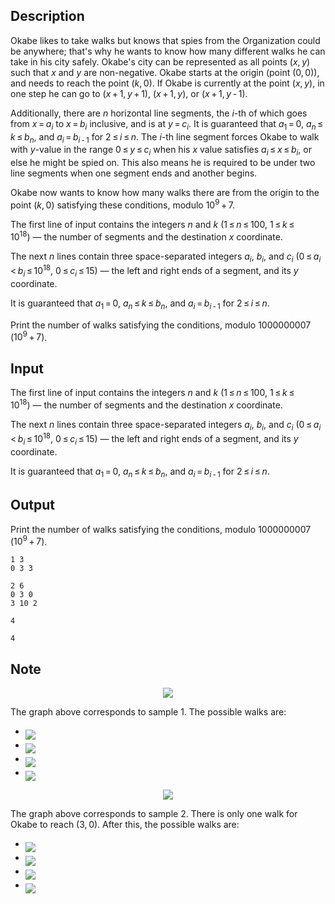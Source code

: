 ## Description

<div><p>Okabe likes to take walks but knows that spies from the Organization could be anywhere; that's why he wants to know how many different walks he can take in his city safely. Okabe's city can be represented as all points <span class="tex-span">(<i>x</i>, <i>y</i>)</span> such that <span class="tex-span"><i>x</i></span> and <span class="tex-span"><i>y</i></span> are non-negative. Okabe starts at the origin (point <span class="tex-span">(0, 0)</span>), and needs to reach the point <span class="tex-span">(<i>k</i>, 0)</span>. If Okabe is currently at the point <span class="tex-span">(<i>x</i>, <i>y</i>)</span>, in one step he can go to <span class="tex-span">(<i>x</i> + 1, <i>y</i> + 1)</span>, <span class="tex-span">(<i>x</i> + 1, <i>y</i>)</span>, or <span class="tex-span">(<i>x</i> + 1, <i>y</i> - 1)</span>.</p><p>Additionally, there are <span class="tex-span"><i>n</i></span> horizontal line segments, the <span class="tex-span"><i>i</i></span>-th of which goes from <span class="tex-span"><i>x</i> = <i>a</i><sub class="lower-index"><i>i</i></sub></span> to <span class="tex-span"><i>x</i> = <i>b</i><sub class="lower-index"><i>i</i></sub></span> inclusive, and is at <span class="tex-span"><i>y</i> = <i>c</i><sub class="lower-index"><i>i</i></sub></span>. It is guaranteed that <span class="tex-span"><i>a</i><sub class="lower-index">1</sub> = 0</span>, <span class="tex-span"><i>a</i><sub class="lower-index"><i>n</i></sub> ≤ <i>k</i> ≤ <i>b</i><sub class="lower-index"><i>n</i></sub></span>, and <span class="tex-span"><i>a</i><sub class="lower-index"><i>i</i></sub> = <i>b</i><sub class="lower-index"><i>i</i> - 1</sub></span> for <span class="tex-span">2 ≤ <i>i</i> ≤ <i>n</i></span>. The <span class="tex-span"><i>i</i></span>-th line segment forces Okabe to walk with <span class="tex-span"><i>y</i></span>-value in the range <span class="tex-span">0 ≤ <i>y</i> ≤ <i>c</i><sub class="lower-index"><i>i</i></sub></span> when his <span class="tex-span"><i>x</i></span> value satisfies <span class="tex-span"><i>a</i><sub class="lower-index"><i>i</i></sub> ≤ <i>x</i> ≤ <i>b</i><sub class="lower-index"><i>i</i></sub></span>, or else he might be spied on. This also means he is required to be under two line segments when one segment ends and another begins.</p><p>Okabe now wants to know how many walks there are from the origin to the point <span class="tex-span">(<i>k</i>, 0)</span> satisfying these conditions, modulo <span class="tex-span">10<sup class="upper-index">9</sup> + 7</span>.</p></div><div class="input-specification"><p>The first line of input contains the integers <span class="tex-span"><i>n</i></span> and <span class="tex-span"><i>k</i></span> (<span class="tex-span">1 ≤ <i>n</i> ≤ 100</span>, <span class="tex-span">1 ≤ <i>k</i> ≤ 10<sup class="upper-index">18</sup></span>)&nbsp;— the number of segments and the destination <span class="tex-span"><i>x</i></span> coordinate.</p><p>The next <span class="tex-span"><i>n</i></span> lines contain three space-separated integers <span class="tex-span"><i>a</i><sub class="lower-index"><i>i</i></sub></span>, <span class="tex-span"><i>b</i><sub class="lower-index"><i>i</i></sub></span>, and <span class="tex-span"><i>c</i><sub class="lower-index"><i>i</i></sub></span> (<span class="tex-span">0 ≤ <i>a</i><sub class="lower-index"><i>i</i></sub> &lt; <i>b</i><sub class="lower-index"><i>i</i></sub> ≤ 10<sup class="upper-index">18</sup></span>, <span class="tex-span">0 ≤ <i>c</i><sub class="lower-index"><i>i</i></sub> ≤ 15</span>)&nbsp;— the left and right ends of a segment, and its <span class="tex-span"><i>y</i></span> coordinate.</p><p>It is guaranteed that <span class="tex-span"><i>a</i><sub class="lower-index">1</sub> = 0</span>, <span class="tex-span"><i>a</i><sub class="lower-index"><i>n</i></sub> ≤ <i>k</i> ≤ <i>b</i><sub class="lower-index"><i>n</i></sub></span>, and <span class="tex-span"><i>a</i><sub class="lower-index"><i>i</i></sub> = <i>b</i><sub class="lower-index"><i>i</i> - 1</sub></span> for <span class="tex-span">2 ≤ <i>i</i> ≤ <i>n</i></span>.</p></div><div class="output-specification"><p>Print the number of walks satisfying the conditions, modulo <span class="tex-span">1000000007</span> (<span class="tex-span">10<sup class="upper-index">9</sup> + 7</span>).</p></div>

## Input

<p>The first line of input contains the integers <span class="tex-span"><i>n</i></span> and <span class="tex-span"><i>k</i></span> (<span class="tex-span">1 ≤ <i>n</i> ≤ 100</span>, <span class="tex-span">1 ≤ <i>k</i> ≤ 10<sup class="upper-index">18</sup></span>)&nbsp;— the number of segments and the destination <span class="tex-span"><i>x</i></span> coordinate.</p><p>The next <span class="tex-span"><i>n</i></span> lines contain three space-separated integers <span class="tex-span"><i>a</i><sub class="lower-index"><i>i</i></sub></span>, <span class="tex-span"><i>b</i><sub class="lower-index"><i>i</i></sub></span>, and <span class="tex-span"><i>c</i><sub class="lower-index"><i>i</i></sub></span> (<span class="tex-span">0 ≤ <i>a</i><sub class="lower-index"><i>i</i></sub> &lt; <i>b</i><sub class="lower-index"><i>i</i></sub> ≤ 10<sup class="upper-index">18</sup></span>, <span class="tex-span">0 ≤ <i>c</i><sub class="lower-index"><i>i</i></sub> ≤ 15</span>)&nbsp;— the left and right ends of a segment, and its <span class="tex-span"><i>y</i></span> coordinate.</p><p>It is guaranteed that <span class="tex-span"><i>a</i><sub class="lower-index">1</sub> = 0</span>, <span class="tex-span"><i>a</i><sub class="lower-index"><i>n</i></sub> ≤ <i>k</i> ≤ <i>b</i><sub class="lower-index"><i>n</i></sub></span>, and <span class="tex-span"><i>a</i><sub class="lower-index"><i>i</i></sub> = <i>b</i><sub class="lower-index"><i>i</i> - 1</sub></span> for <span class="tex-span">2 ≤ <i>i</i> ≤ <i>n</i></span>.</p>

## Output

<p>Print the number of walks satisfying the conditions, modulo <span class="tex-span">1000000007</span> (<span class="tex-span">10<sup class="upper-index">9</sup> + 7</span>).</p>





```input1
1 3
0 3 3

```




```input2
2 6
0 3 0
3 10 2

```




```output1
4

```




```output2
4

```



## Note

<center> <img class="tex-graphics" src="file://4TktAlog.png" style="max-width: 100.0%;max-height: 100.0%;"> </center><p>The graph above corresponds to sample 1. The possible walks are:</p><ul> <li> <img align="middle" class="tex-formula" src="file://K6lErX1m.png" style="max-width: 100.0%;max-height: 100.0%;"> </li><li> <img align="middle" class="tex-formula" src="file://0lMjJWdC.png" style="max-width: 100.0%;max-height: 100.0%;"> </li><li> <img align="middle" class="tex-formula" src="file://TOu2xqd2.png" style="max-width: 100.0%;max-height: 100.0%;"> </li><li> <img align="middle" class="tex-formula" src="file://LJHJs933.png" style="max-width: 100.0%;max-height: 100.0%;"> </li></ul><center> <img class="tex-graphics" src="file://cone2hSx.png" style="max-width: 100.0%;max-height: 100.0%;"> </center><p>The graph above corresponds to sample 2. There is only one walk for Okabe to reach <span class="tex-span">(3, 0)</span>. After this, the possible walks are:</p><ul> <li> <img align="middle" class="tex-formula" src="file://LG0nvEkJ.png" style="max-width: 100.0%;max-height: 100.0%;"> </li><li> <img align="middle" class="tex-formula" src="file://eSQUJVEe.png" style="max-width: 100.0%;max-height: 100.0%;"> </li><li> <img align="middle" class="tex-formula" src="file://lByve3BD.png" style="max-width: 100.0%;max-height: 100.0%;"> </li><li> <img align="middle" class="tex-formula" src="file://nTpVatiV.png" style="max-width: 100.0%;max-height: 100.0%;"> </li></ul>
